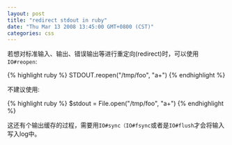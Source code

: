 ```yaml
---
layout: post
title: "redirect stdout in ruby"
date: "Thu Mar 13 2008 13:45:00 GMT+0800 (CST)"
categories: css
---
```


若想对标准输入、输出、错误输出等进行重定向(redirect)时，可以使用`IO#reopen`:

{% highlight ruby %}
STDOUT.reopen("/tmp/foo", "a+")
{% endhighlight %}

不建议使用:

{% highlight ruby %}
$stdout = File.open("/tmp/foo", "a+")
{% endhighlight %}

这还有个输出缓存的过程，需要用`IO#sync（IO#fsync`或者是`IO#flush`才会将输入写入log中。
